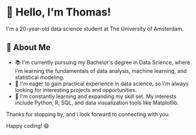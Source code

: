 # 👋 Hello, I'm Thomas!

I'm a 20-year-old data science student at The University of Amsterdam. 

## 🚀 About Me
- 📚 I'm currently pursuing my Bachelor's degree in Data Science, where I'm learning the fundamentals of data analysis, machine learning, and statistical modeling.
- 💼 I'm eager to gain practical experience in data science, so I'm always looking for interesting projects and opportunities.
- 🌱 I'm constantly learning and expanding my skill set. My interests include Python, R, SQL, and data visualization tools like Matplotlib.

<!--## 📊 Projects

Here are a few of my noteworthy projects:
- [Project 1 Name](Link to the project repository): A brief description of the project and its key findings.
- [Project 2 Name](Link to the project repository): Highlight the key aspects of this project and its impact.
- [Project 3 Name](Link to the project repository): Discuss your role in the project and the technologies used.

You can explore more of my projects on my [GitHub Repositories](Link to your GitHub repositories).

## 📫 Get in Touch

- 📧 You can reach me via email at [Your Email Address](mailto:youremail@example.com).
- 💼 Connect with me on [LinkedIn](Link to your LinkedIn profile).
- 🐦 Follow me on [Twitter](Link to your Twitter profile).

## 🤝 Let's Collaborate

I'm open to collaborating on exciting data science projects and learning opportunities. If you have a project idea, need help, or just want to connect, feel free to reach out. Let's learn and grow together!
-->
Thanks for stopping by, and I look forward to connecting with you.

Happy coding! 😄
